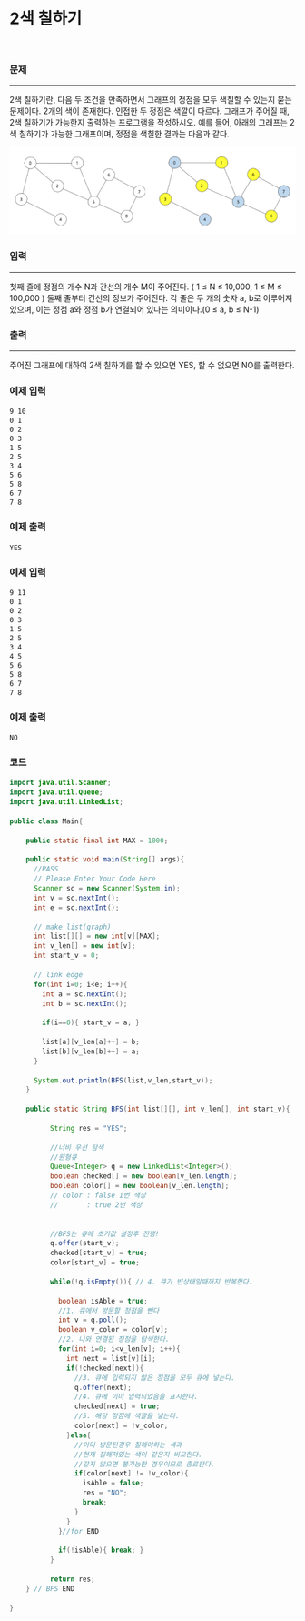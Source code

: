 # 2색 칠하기

<br>

### 문제

----------

2색 칠하기란, 다음 두 조건을 만족하면서 그래프의 정점을 모두 색칠할 수 있는지 묻는 문제이다. 2개의 색이 존재한다. 인접한 두 정점은 색깔이 다르다. 그래프가 주어질 때, 2색 칠하기가 가능한지 출력하는 프로그램을 작성하시오. 예를 들어, 아래의 그래프는 2색 칠하기가 가능한 그래프이며, 정점을 색칠한 결과는 다음과 같다.

![fill-two-color](fill-two-color.PNG)

### 입력

----------

첫째 줄에 정점의 개수 N과 간선의 개수 M이 주어진다. ( 1 ≤ N ≤ 10,000, 1 ≤ M ≤ 100,000 ) 둘째 줄부터 간선의 정보가 주어진다. 각 줄은 두 개의 숫자 a, b로 이루어져 있으며, 이는 정점 a와 정점 b가 연결되어 있다는 의미이다.(0 ≤ a, b ≤ N-1)

### 출력

----------

주어진 그래프에 대하여 2색 칠하기를 할 수 있으면 YES, 할 수 없으면 NO를 출력한다.

### 예제 입력

```
9 10
0 1
0 2
0 3
1 5
2 5
3 4
5 6
5 8
6 7
7 8
```

### 예제 출력

```
YES
```

### 예제 입력

```
9 11
0 1
0 2
0 3
1 5
2 5
3 4
4 5
5 6
5 8
6 7
7 8
```

### 예제 출력

```
NO
```

### 코드 

```java
import java.util.Scanner;
import java.util.Queue;
import java.util.LinkedList;

public class Main{
    
    public static final int MAX = 1000;
  
    public static void main(String[] args){
      //PASS
      // Please Enter Your Code Here
      Scanner sc = new Scanner(System.in);
      int v = sc.nextInt();
      int e = sc.nextInt();
      
      // make list(graph)
      int list[][] = new int[v][MAX];
      int v_len[] = new int[v];
      int start_v = 0;
      
      // link edge
      for(int i=0; i<e; i++){
        int a = sc.nextInt();
        int b = sc.nextInt();
        
        if(i==0){ start_v = a; }
        
        list[a][v_len[a]++] = b;
        list[b][v_len[b]++] = a;
      }
      
      System.out.println(BFS(list,v_len,start_v));
    }
    
    public static String BFS(int list[][], int v_len[], int start_v){
          
          String res = "YES";
          
          //너비 우선 탐색
          //원형큐
          Queue<Integer> q = new LinkedList<Integer>(); 
          boolean checked[] = new boolean[v_len.length];
          boolean color[] = new boolean[v_len.length];
          // color : false 1번 색상
          //       : true 2번 색상
          
          
          //BFS는 큐에 초기값 설정후 진행!
          q.offer(start_v);
          checked[start_v] = true;
          color[start_v] = true;
          
          while(!q.isEmpty()){ // 4. 큐가 빈상태일때까지 반복한다.
          
            boolean isAble = true;
            //1. 큐에서 방문할 정점을 뺀다
            int v = q.poll();
            boolean v_color = color[v];
            //2. 나와 연결된 정점을 탐색한다.
            for(int i=0; i<v_len[v]; i++){
              int next = list[v][i];
              if(!checked[next]){
                //3. 큐에 입력되지 않은 정점을 모두 큐에 넣는다.
                q.offer(next);
                //4. 큐에 이미 입력되었음을 표시한다.
                checked[next] = true;
                //5. 해당 정점에 색깔을 넣는다.
                color[next] = !v_color;
              }else{
                //이미 방문된경우 칠해야하는 색과
                //현재 칠해져있는 색이 같은지 비교한다.
                //같지 않으면 불가능한 경우이므로 종료한다. 
                if(color[next] != !v_color){
                  isAble = false;
                  res = "NO";
                  break;
                }
              }
            }//for END
            
            if(!isAble){ break; }
          }
          
          return res;
    } // BFS END
        
}
```